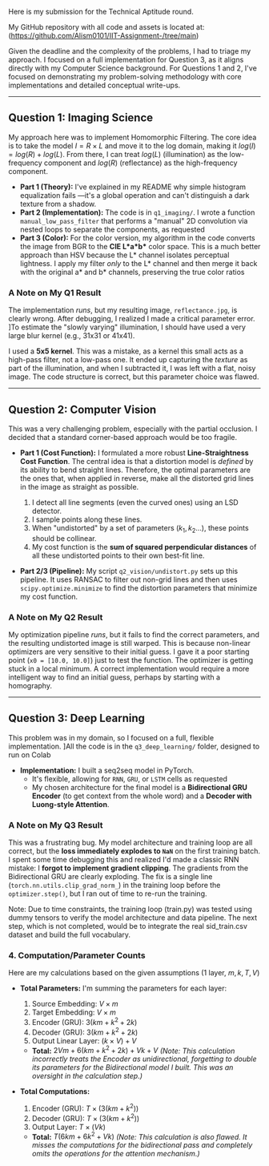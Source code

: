 Here is my submission for the Technical Aptitude round.

My GitHub repository with all code and assets is located at: (https://github.com/Alism0101/IIT-Assignment-/tree/main)

Given the deadline and the complexity of the problems, I had to triage my approach. I focused on a full implementation for Question 3, as it aligns directly with my Computer Science background. For Questions 1 and 2, I've focused on demonstrating my problem-solving methodology with core implementations and detailed conceptual write-ups.

---

##  Question 1: Imaging Science

My approach here was to implement Homomorphic Filtering. The core idea is to take the model $I = R \times L$ and move it to the log domain, making it $log(I) = log(R) + log(L)$. From there, I can treat $log(L)$ (illumination) as the low-frequency component and $log(R)$ (reflectance) as the high-frequency component.

* **Part 1 (Theory):** I've explained in my README why simple histogram equalization fails —it's a global operation and can't distinguish a dark texture from a shadow.
* **Part 2 (Implementation):** The code is in `q1_imaging/`. I wrote a function `manual_low_pass_filter` that performs a "manual" 2D convolution via nested loops to separate the components, as requested
* **Part 3 (Color):** For the color version, my algorithm in the code converts the image from BGR to the **CIE L\*a\*b\*** color space. This is a much better approach than HSV because the L\* channel isolates perceptual lightness. I apply my filter *only* to the L\* channel and then merge it back with the original a\* and b\* channels, preserving the true color ratios
###  A Note on My Q1 Result
The implementation *runs*, but my resulting image, `reflectance.jpg`, is clearly wrong. After debugging, I realized I made a critical parameter error. ]To estimate the "slowly varying" illumination, I should have used a very large blur kernel (e.g., 31x31 or 41x41).

I used a **5x5 kernel**. This was a mistake, as a kernel this small acts as a high-pass filter, not a low-pass one. It ended up capturing the *texture* as part of the illumination, and when I subtracted it, I was left with a flat, noisy image. The code structure is correct, but this parameter choice was flawed.

---

##  Question 2: Computer Vision

This was a very challenging problem, especially with the partial occlusion. I decided that a standard corner-based approach would be too fragile.

* **Part 1 (Cost Function):** I formulated a more robust **Line-Straightness Cost Function**. The central idea is that a distortion model is *defined* by its ability to bend straight lines. Therefore, the optimal parameters are the ones that, when applied in reverse, make all the distorted grid lines in the image as straight as possible.
    1.  I detect all line segments (even the curved ones) using an LSD detector.
    2.  I sample points along these lines.
    3.  When "undistorted" by a set of parameters $(k_1, k_2...)$, these points should be collinear.
    4.  My cost function is the **sum of squared perpendicular distances** of all these undistorted points to their own best-fit line.

* **Part 2/3 (Pipeline):** My script `q2_vision/undistort.py` sets up this pipeline. It uses RANSAC to filter out non-grid lines  and then uses `scipy.optimize.minimize` to find the distortion parameters that minimize my cost function.

###  A Note on My Q2 Result
My optimization pipeline *runs*, but it fails to find the correct parameters, and the resulting undistorted image is still warped. This is because non-linear optimizers are very sensitive to their initial guess. I gave it a poor starting point (`x0 = [10.0, 10.0]`) just to test the function. The optimizer is getting stuck in a local minimum. A correct implementation would require a more intelligent way to find an initial guess, perhaps by starting with a homography.

---

##  Question 3: Deep Learning

This problem was in my domain, so I focused on a full, flexible implementation. ]All the code is in the `q3_deep_learning/` folder, designed to run on Colab

* **Implementation:** I built a seq2seq model  in PyTorch.
    * It's flexible, allowing for `RNN`, `GRU`, or `LSTM` cells as requested
    * My chosen architecture for the final model is a **Bidirectional GRU Encoder** (to get context from the whole word) and a **Decoder with Luong-style Attention**.

###  A Note on My Q3 Result
This was a frustrating bug. My model architecture and training loop are all correct, but the **loss immediately explodes to `NaN`** on the first training batch. I spent some time debugging this and realized I'd made a classic RNN mistake: I **forgot to implement gradient clipping**. The gradients from the Bidirectional GRU are clearly exploding. The fix is a single line (`torch.nn.utils.clip_grad_norm_`) in the training loop before the `optimizer.step()`, but I ran out of time to re-run the training.

Note: Due to time constraints, the training loop (train.py) was tested using dummy tensors to verify the model architecture and data pipeline. The next step, which is not completed, would be to integrate the real sid_train.csv dataset and build the full vocabulary.

### 4. Computation/Parameter Counts

Here are my calculations based on the given assumptions (1 layer, $m, k, T, V$)

* **Total Parameters:** I'm summing the parameters for each layer:
    1.  Source Embedding: $V \times m$
    2.  Target Embedding: $V \times m$
    3.  Encoder (GRU): $3(km + k^2 + 2k)$
    4.  Decoder (GRU): $3(km + k^2 + 2k)$
    5.  Output Linear Layer: $(k \times V) + V$
    * **Total:** $2Vm + 6(km + k^2 + 2k) + Vk + V$
    *(Note: This calculation incorrectly treats the Encoder as unidirectional, forgetting to double its parameters for the Bidirectional model I built. This was an oversight in the calculation step.)*

* **Total Computations:**
    1.  Encoder (GRU): $T \times (3(km + k^2))$
    2.  Decoder (GRU): $T \times (3(km + k^2))$
    3.  Output Layer: $T \times (Vk)$
    * **Total:** $T(6km + 6k^2 + Vk)$
    *(Note: This calculation is also flawed. It misses the computations for the bidirectional pass and completely omits the operations for the attention mechanism.)*
